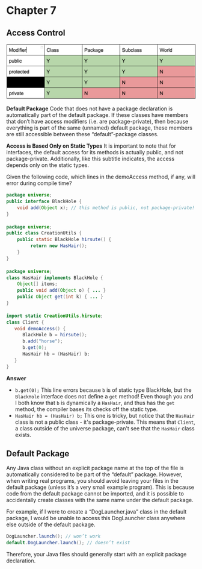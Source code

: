 # Chapter 7

## Access Control

![access-control](access-control.png)

**Default Package** Code that does not have a package declaration is automatically part of the default package. If these classes have members that don’t have access modifiers (i.e. are package-private), then because everything is part of the same (unnamed) default package, these members are still accessible between these “default”-package classes.

**Access is Based Only on Static Types** It is important to note that for interfaces, the default access for its methods is actually public, and not package-private. Additionally, like this subtitle indicates, the access depends only on the static types.

Given the following code, which lines in the demoAccess method, if any, will error during compile time?

```java
package universe;
public interface BlackHole {
    void add(Object x); // this method is public, not package-private!
}

package universe;
public class CreationUtils {
    public static BlackHole hirsute() {
         return new HasHair();
    }
}

package universe;
class HasHair implements BlackHole {
    Object[] items;
    public void add(Object o) { ... }
    public Object get(int k) { ... }
}

import static CreationUtils.hirsute;
class Client {
   void demoAccess() {
      BlackHole b = hirsute();
      b.add("horse");
      b.get(0);
      HasHair hb = (HasHair) b;
   }
}
```

**Answer**
- `b.get(0);` This line errors because `b` is of static type BlackHole, but the `BlackHole` interface does not define a `get` method! Even though you and I both know that `b` is dynamically a `HasHair`, and thus has the `get` method, the compiler bases its checks off the static type.
- `HasHair hb = (HasHair) b;` This one is tricky, but notice that the `HasHair` class is not a public class - it's package-private. This means that `Client`, a class outside of the universe package, can't see that the `HasHair` class exists.

## Default Package

Any Java class without an explicit package name at the top of the file is automatically considered to be part of the “default” package. However, when writing real programs, you should avoid leaving your files in the default package (unless it’s a very small example program). This is because code from the default package cannot be imported, and it is possible to accidentally create classes with the same name under the default package.

For example, if I were to create a “DogLauncher.java” class in the default package, I would be unable to access this DogLauncher class anywhere else outside of the default package.

```java
DogLauncher.launch(); // won’t work
default.DogLauncher.launch(); // doesn’t exist
```

Therefore, your Java files should generally start with an explicit package declaration.
